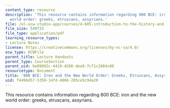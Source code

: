 ```yaml
---
content_type: resource
description: 'This resource contains information regarding 800 BCE: iron and the new
  world order: greeks, etruscans, assyrians.'
file: /ol-ocw-studio-app/courses/4-605-introduction-to-the-history-and-theory-of-architecture-spring-2012/f4496d57535814fd406b205ce5c94a28_MIT4_605S12_lec08.pdf
file_size: 549733
file_type: application/pdf
learning_resource_types:
- Lecture Notes
license: https://creativecommons.org/licenses/by-nc-sa/4.0/
ocw_type: OCWFile
parent_title: Lecture Handouts
parent_type: CourseSection
parent_uid: be89892c-4419-4266-dea9-7cf1c2884c08
resourcetype: Document
title: '800 BCE: Iron and the New World Order: Greeks, Etruscans, Assyrians'
uid: f4496d57-5358-14fd-406b-205ce5c94a28
---
```

This resource contains information regarding 800 BCE: iron and the new world order: greeks, etruscans, assyrians.